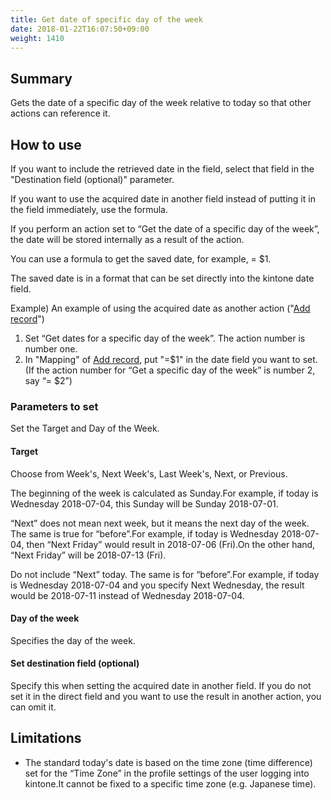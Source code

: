 ```yaml
---
title: Get date of specific day of the week
date: 2018-01-22T16:07:50+09:00
weight: 1410
---
```

## Summary

Gets the date of a specific day of the week relative to today so that other actions can reference it.

## How to use

If you want to include the retrieved date in the field, select that field in the "Destination field (optional)" parameter.

If you want to use the acquired date in another field instead of putting it in the field immediately, use the formula.

If you perform an action set to “Get the date of a specific day of the week”, the date will be stored internally as a result of the action.

You can use a formula to get the saved date, for example, = $1.

The saved date is in a format that can be set directly into the kintone date field.

Example) An example of using the acquired date as another action ("[Add record](../../record/insert_record/)")

1.	Set “Get dates for a specific day of the week”. The action number is number one.
2.	In "Mapping" of [Add record](../../record/insert_record/), put "=$1" in the date field you want to set. (If the action number for “Get a specific day of the week” is number 2, say “= $2”)

### Parameters to set

Set the Target and Day of the Week.

#### Target

Choose from Week's, Next Week's, Last Week's, Next, or Previous.

The beginning of the week is calculated as Sunday.For example, if today is Wednesday 2018-07-04, this Sunday will be Sunday 2018-07-01.

“Next” does not mean next week, but it means the next day of the week. The same is true for “before”.For example, if today is Wednesday 2018-07-04, then “Next Friday” would result in 2018-07-06 (Fri).On the other hand, “Next Friday” will be 2018-07-13 (Fri).

Do not include “Next” today. The same is for “before”.For example, if today is Wednesday 2018-07-04 and you specify Next Wednesday, the result would be 2018-07-11 instead of Wednesday 2018-07-04.

#### Day of the week

Specifies the day of the week.

#### Set destination field (optional)

Specify this when setting the acquired date in another field. If you do not set it in the direct field and you want to use the result in another action, you can omit it.

## Limitations

-	The standard today's date is based on the time zone (time difference) set for the “Time Zone” in the profile settings of the user logging into kintone.It cannot be fixed to a specific time zone (e.g. Japanese time).
